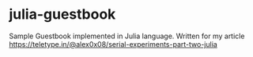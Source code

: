# julia-guestbook
Sample Guestbook implemented in Julia language. Written for my article https://teletype.in/@alex0x08/serial-experiments-part-two-julia
